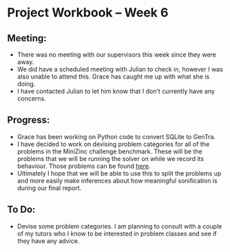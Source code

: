 Project Workbook – Week 6
=========================

Meeting:
--------
  - There was no meeting with our supervisors this week since they were away.
  - We did have a scheduled meeting with Julian to check in, however I was also unable to attend this. Grace has caught me up with what she is doing.
  - I have contacted Julian to let him know that I don't currently have any concerns.
  
Progress:
---------
  - Grace has been working on Python code to convert SQLite to GenTra.
  - I have decided to work on devising problem categories for all of the problems in the MiniZinc challenge benchmark. These will be the problems that we will be running the solver on while we record its behaviour. Those problems can be found [here](https://github.com/MiniZinc/minizinc-benchmarks "MiniZinc Benchmarks").
  - Ultimately I hope that we will be able to use this to split the problems up and more easily make inferences about how meaningful sonification is during our final report. 

To Do:
------
  - Devise some problem categories. I am planning to consult with a couple of my tutors who I know to be interested in problem classes and see if they have any advice.
